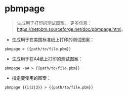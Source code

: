 # pbmpage

> 生成用于打印的测试图案。
> 更多信息：<https://netpbm.sourceforge.net/doc/pbmpage.html>。

- 生成用于在美国标准纸上打印的测试图案：

`pbmpage > {{path/to/file.pbm}}`

- 生成用于在A4纸上打印的测试图案：

`pbmpage -a4 > {{path/to/file.pbm}}`

- 指定要使用的图案：

`pbmpage {{1|2|3}} > {{path/to/file.pbm}}`